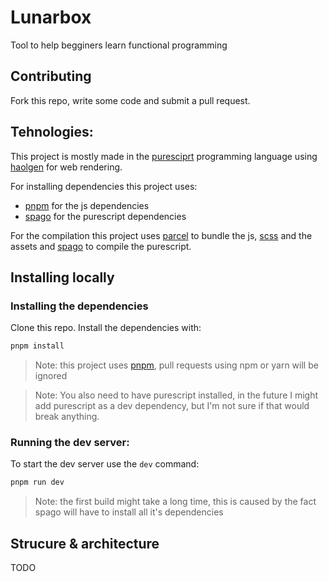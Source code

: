 # Lunarbox

Tool to help begginers learn functional programming

## Contributing

Fork this repo, write some code and submit a pull request.

## Tehnologies:

This project is mostly made in the [puresciprt](https://www.purescript.org) programming language using [haolgen](https://github.com/purescript-halogen/purescript-halogen) for web rendering.

For installing dependencies this project uses:

- [pnpm](https://pnpm.js.org) for the js dependencies
- [spago](https://github.com/purescript/spago) for the purescript dependencies

For the compilation this project uses [parcel](https://parceljs.org) to bundle the js, [scss](https://sass-lang.com) and the assets and [spago](https://github.com/purescript/spago) to compile the purescript.

## Installing locally

### Installing the dependencies

Clone this repo. Install the dependencies with:

```sh
pnpm install
```

> Note: this project uses [pnpm](https://pnpm.js.org), pull requests using npm or yarn will be ignored

> Note: You also need to have purescript installed, in the future I might add purescript as a dev dependency, but I'm not sure if that would break anything.

### Running the dev server:

To start the dev server use the `dev` command:

```sh
pnpm run dev
```

> Note: the first build might take a long time, this is caused by the fact spago will have to install all it's dependencies

## Strucure & architecture

TODO
